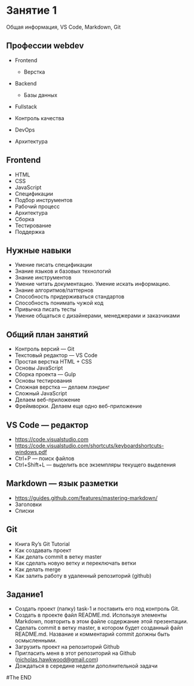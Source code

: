 # Занятие 1
Общая информация, VS Code, Markdown, Git

## Профессии webdev
* Frontend
  - Верстка

* Backend
  - Базы данных

* Fullstack
* Контроль качества
* DevOps
* Архитектура

## Frontend
* HTML 
* CSS
* JavaScript
* Спецификации
* Подбор инструментов
* Рабочий процесс
* Архитектура
* Сборка
* Тестирование
* Поддержка

## Нужные навыки
* Умение писать спецификации
* Знание языков и базовых технологий
* Знание инструментов
* Умение читать документацию. Умение искать информацию.
* Знание алгоритмов/паттернов
* Способность придерживаться стандартов
* Способность понимать чужой код
* Привычка писать тесты
* Умение общаться с дизайнерами, менеджерами и заказчиками

## Общий план занятий
* Контроль версий — Git
* Текстовый редактор — VS Code
* Простая верстка HTML + CSS
* Основы JavaScript
* Сборка проекта — Gulp
* Основы тестирования
* Сложная верстка — делаем лэндинг
* Сложный JavaScript
* Делаем веб-приложение
* Фреймворки. Делаем еще одно веб-приложение

## VS Code — редактор
* https://code.visualstudio.com
* https://code.visualstudio.com/shortcuts/keyboardshortcuts-windows.pdf
* Ctrl+P — поиск файлов
* Ctrl+Shift+L — выделить все экземпляры текущего
выделения

## Markdown — язык разметки
* https://guides.github.com/features/mastering-markdown/
* Заголовки
* Списки

## Git
* Книга Ry’s Git Tutorial
* Как создавать проект
* Как делать commit в ветку master
* Как сделать новую ветку и переключать ветки
* Как делать merge
* Как залить работу в удаленный репозиторий (github)

## Задание1

* Создать проект (папку) task-1 и поставить его под контроль Git.
* Создать в проекте файл README.md. Используя элементы
Markdown, повторить в этом файле содержание этой презентации.
* Сделать commit в ветку master, в котором будет созданный файл
README.md. Название и комментарий commit должны быть
осмысленными.
* Загрузить проект на репозиторий Github
* Пригласить меня в этот репозиторий на Github 
(nicholas.hawkwood@gmail.com)
* Дождаться в середине недели дополнительной задачи

#The END
